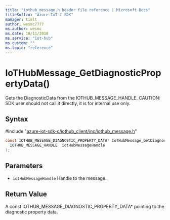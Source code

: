 ```yaml
---                             
title: "iothub_message.h header file reference | Microsoft Docs" 
titleSuffix: "Azure IoT C SDK"            
manager: timlt                 
author: wesmc7777              
ms.author: wesmc               
ms.date: 10/11/2018                    
ms.service: "iot-hub"             
ms.custom: ""                
ms.topic: "reference"        
---                            
```


# IoTHubMessage_GetDiagnosticPropertyData()

Gets the DiagnosticData from the IOTHUB_MESSAGE_HANDLE. CAUTION: SDK user should not call it directly, it is for internal use only.

## Syntax

\#include "[azure-iot-sdk-c/iothub_client/inc/iothub_message.h](../iothub-message-h.md)"  
```C
const IOTHUB_MESSAGE_DIAGNOSTIC_PROPERTY_DATA* IoTHubMessage_GetDiagnosticPropertyData(
  IOTHUB_MESSAGE_HANDLE  iotHubMessageHandle
);
```

## Parameters
* `iotHubMessageHandle` Handle to the message.

## Return Value
A const IOTHUB_MESSAGE_DIAGNOSTIC_PROPERTY_DATA* pointing to the diagnostic property data.

